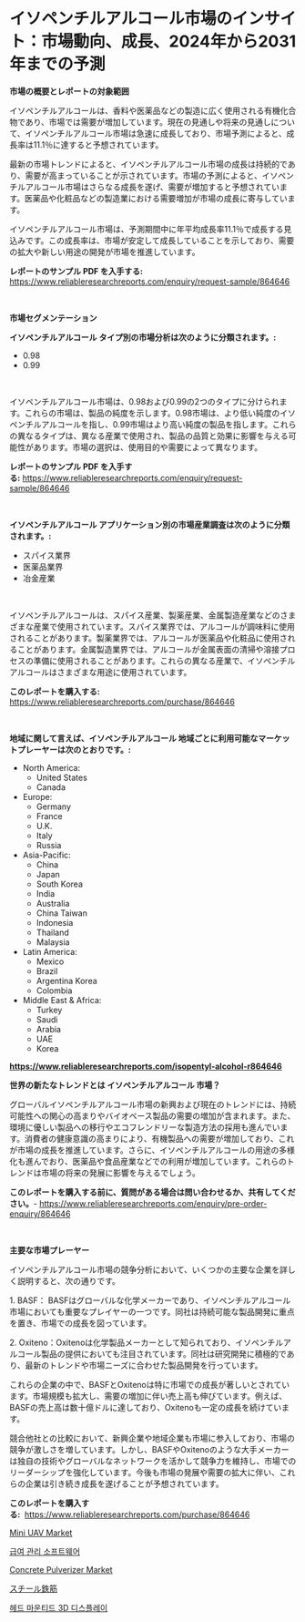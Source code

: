 <p><h1>イソペンチルアルコール市場のインサイト：市場動向、成長、2024年から2031年までの予測</h1></p><p><strong>市場の概要とレポートの対象範囲</strong></p>
<p><p>イソペンチルアルコールは、香料や医薬品などの製造に広く使用される有機化合物であり、市場では需要が増加しています。現在の見通しや将来の見通しについて、イソペンチルアルコール市場は急速に成長しており、市場予測によると、成長率は11.1％に達すると予想されています。</p><p>最新の市場トレンドによると、イソペンチルアルコール市場の成長は持続的であり、需要が高まっていることが示されています。市場の予測によると、イソペンチルアルコール市場はさらなる成長を遂げ、需要が増加すると予想されています。医薬品や化粧品などの製造業における需要増加が市場の成長に寄与しています。</p><p>イソペンチルアルコール市場は、予測期間中に年平均成長率11.1％で成長する見込みです。この成長率は、市場が安定して成長していることを示しており、需要の拡大や新しい用途の開発が市場を推進しています。</p></p>
<p><strong>レポートのサンプル PDF を入手する:</strong> <a href="https://www.reliableresearchreports.com/enquiry/request-sample/864646">https://www.reliableresearchreports.com/enquiry/request-sample/864646</a></p>
<p>&nbsp;</p>
<p><strong>市場セグメンテーション</strong></p>
<p><strong>イソペンチルアルコール タイプ別の市場分析は次のように分類されます。:</strong></p>
<p><ul><li>0.98</li><li>0.99</li></ul></p>
<p>&nbsp;</p>
<p><p>イソペンチルアルコール市場は、0.98および0.99の2つのタイプに分けられます。これらの市場は、製品の純度を示します。0.98市場は、より低い純度のイソペンチルアルコールを指し、0.99市場はより高い純度の製品を指します。これらの異なるタイプは、異なる産業で使用され、製品の品質と効果に影響を与える可能性があります。市場の選択は、使用目的や需要によって異なります。</p></p>
<p><strong>レポートのサンプル PDF を入手する:</strong>&nbsp;<a href="https://www.reliableresearchreports.com/enquiry/request-sample/864646">https://www.reliableresearchreports.com/enquiry/request-sample/864646</a></p>
<p>&nbsp;</p>
<p><strong> イソペンチルアルコール アプリケーション別の市場産業調査は次のように分類されます。:</strong></p>
<p><ul><li>スパイス業界</li><li>医薬品業界</li><li>冶金産業</li></ul></p>
<p>&nbsp;</p>
<p><p>イソペンチルアルコールは、スパイス産業、製薬産業、金属製造産業などのさまざまな産業で使用されています。スパイス業界では、アルコールが調味料に使用されることがあります。製薬業界では、アルコールが医薬品や化粧品に使用されることがあります。金属製造業界では、アルコールが金属表面の清掃や溶接プロセスの準備に使用されることがあります。これらの異なる産業で、イソペンチルアルコールはさまざまな用途に使用されています。</p></p>
<p><strong>このレポートを購入する:</strong>&nbsp; <a href="https://www.reliableresearchreports.com/purchase/864646">https://www.reliableresearchreports.com/purchase/864646</a></p>
<p>&nbsp;</p>
<p><strong>地域に関して言えば、イソペンチルアルコール 地域ごとに利用可能なマーケットプレーヤーは次のとおりです。:</strong></p>
<p><ul>
    <li>
        North America:
        <ul>
            <li>United States</li>
            <li>Canada</li>
        </ul>
    </li>
    <li>
        Europe:
        <ul>
            <li>Germany</li>
            <li>France</li>
            <li>U.K.</li>
            <li>Italy</li>
            <li>Russia</li>
        </ul>
    </li>
    <li>
        Asia-Pacific:
        <ul>
            <li>China</li>
            <li>Japan</li>
            <li>South Korea</li>
            <li>India</li>
            <li>Australia</li>
            <li>China Taiwan</li>
            <li>Indonesia</li>
            <li>Thailand</li>
            <li>Malaysia</li>
        </ul>
    </li>
    <li>
        Latin America:
        <ul>
            <li>Mexico</li>
            <li>Brazil</li>
            <li>Argentina Korea</li>
            <li>Colombia</li>
        </ul>
    </li>
    <li>
        Middle East & Africa:
        <ul>
            <li>Turkey</li>
            <li>Saudi</li>
            <li>Arabia</li>
            <li>UAE</li>
            <li>Korea</li>
        </ul>
    </li>
    </ul></p>
<p><strong><a href="https://www.reliableresearchreports.com/isopentyl-alcohol-r864646">https://www.reliableresearchreports.com/isopentyl-alcohol-r864646</a></strong>&nbsp;</p>
<p><strong>世界の新たなトレンドとは イソペンチルアルコール 市場？</strong></p>
<p><p>グローバルイソペンチルアルコール市場の新興および現在のトレンドには、持続可能性への関心の高まりやバイオベース製品の需要の増加が含まれます。また、環境に優しい製品への移行やエコフレンドリーな製造方法の採用も進んでいます。消費者の健康意識の高まりにより、有機製品への需要が増加しており、これが市場の成長を推進しています。さらに、イソペンチルアルコールの用途の多様化も進んでおり、医薬品や食品産業などでの利用が増加しています。これらのトレンドは市場の将来の発展に影響を与えるでしょう。</p></p>
<p><strong>このレポートを購入する前に、質問がある場合は問い合わせるか、共有してください。</strong>- <a href="https://www.reliableresearchreports.com/enquiry/pre-order-enquiry/864646">https://www.reliableresearchreports.com/enquiry/pre-order-enquiry/864646</a></p>
<p>&nbsp;</p>
<p><strong>主要な市場プレーヤー</strong></p>
<p><p>イソペンチルアルコール市場の競争分析において、いくつかの主要な企業を詳しく説明すると、次の通りです。</p><p>1. BASF： BASFはグローバルな化学メーカーであり、イソペンチルアルコール市場においても重要なプレイヤーの一つです。同社は持続可能な製品開発に重点を置き、市場での成長を図っています。</p><p>2. Oxiteno：Oxitenoは化学製品メーカーとして知られており、イソペンチルアルコール製品の提供においても注目されています。同社は研究開発に積極的であり、最新のトレンドや市場ニーズに合わせた製品開発を行っています。</p><p>これらの企業の中で、BASFとOxitenoは特に市場での成長が著しいとされています。市場規模も拡大し、需要の増加に伴い売上高も伸びています。例えば、BASFの売上高は数十億ドルに達しており、Oxitenoも一定の成長を続けています。</p><p>競合他社との比較において、新興企業や地域企業も市場に参入しており、市場の競争が激しさを増しています。しかし、BASFやOxitenoのような大手メーカーは独自の技術やグローバルなネットワークを活かして競争力を維持し、市場でのリーダーシップを強化しています。今後も市場の発展や需要の拡大に伴い、これらの企業は引き続き成長を遂げることが予想されています。</p></p>
<p><strong>このレポートを購入する:</strong>&nbsp;&nbsp;<a href="https://www.reliableresearchreports.com/purchase/864646">https://www.reliableresearchreports.com/purchase/864646</a></p>
<p><p><a href="https://github.com/mahnoor2003/Market-Research-Report-List-4/blob/main/mini-uav-market.md">Mini UAV Market</a></p><p><a href="https://medium.com/@bruiser75687/%EA%B8%89%EC%97%AC-%EA%B4%80%EB%A6%AC-%EC%86%8C%ED%94%84%ED%8A%B8%EC%9B%A8%EC%96%B4-%EC%8B%9C%EC%9E%A5-%EC%A0%90%EC%9C%A0%EC%9C%A8-%EC%A7%84%ED%99%94-%EB%B0%8F-%EC%8B%9C%EC%9E%A5-%EC%84%B1%EC%9E%A5-%EC%B6%94%EC%9D%B4-2024-2031-da3a1bd6bd4a">급여 관리 소프트웨어</a></p><p><a href="https://github.com/BryceTownsendr/Market-Research-Report-List-4/blob/main/concrete-pulverizer-market.md">Concrete Pulverizer Market</a></p><p><a href="https://medium.com/@redsalmon1949/%E9%89%84%E7%AD%8B%E5%B8%82%E5%A0%B4%E3%81%AF-%E5%B8%82%E5%A0%B4%E3%82%B7%E3%82%A7%E3%82%A2-%E3%82%B5%E3%82%A4%E3%82%BA-2031%E5%B9%B4%E3%81%BE%E3%81%A7%E3%81%AE%E4%BA%88%E6%B8%AC%E3%81%AB%E7%84%A6%E7%82%B9%E3%82%92%E5%BD%93%E3%81%A6%E3%81%A6%E3%81%84%E3%81%BE%E3%81%99-a6efadc81c55">スチール鉄筋</a></p><p><a href="https://medium.com/@codinchelcea2022/%ED%97%A4%EB%93%9C-%EB%A7%88%EC%9A%B4%ED%8A%B8-3d-%EB%94%94%EC%8A%A4%ED%94%8C%EB%A0%88%EC%9D%B4-%EC%8B%9C%EC%9E%A5-%EA%B7%9C%EB%AA%A8%EB%8A%94-%EA%B8%80%EB%A1%9C%EB%B2%8C-%EC%82%B0%EC%97%85%EC%97%90%EC%84%9C-%EC%B5%9C%EA%B3%A0%EC%9D%98-%EB%A7%88%EC%BC%80%ED%8C%85-%EC%B1%84%EB%84%90%EC%9D%84-%EB%82%98%ED%83%80%EB%83%85%EB%8B%88%EB%8B%A4-957231584cd5">헤드 마운티드 3D 디스플레이</a></p></p>